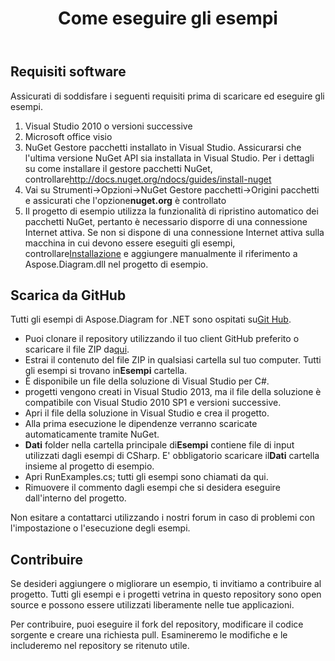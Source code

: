 ﻿---
title: Come eseguire gli esempi
type: docs
weight: 80
url: /it/net/how-to-run-the-examples/
description: Questa pagina descrive come eseguire gli esempi della libreria Aspose.Diagram.
---
## **Requisiti software**
Assicurati di soddisfare i seguenti requisiti prima di scaricare ed eseguire gli esempi.

1. Visual Studio 2010 o versioni successive
1. Microsoft office visio
1.  NuGet Gestore pacchetti installato in Visual Studio. Assicurarsi che l'ultima versione NuGet API sia installata in Visual Studio. Per i dettagli su come installare il gestore pacchetti NuGet, controllare<http://docs.nuget.org/ndocs/guides/install-nuget>
1.  Vai su Strumenti->Opzioni->NuGet Gestore pacchetti->Origini pacchetti e assicurati che l'opzione**nuget.org** è controllato
1.  Il progetto di esempio utilizza la funzionalità di ripristino automatico dei pacchetti NuGet, pertanto è necessario disporre di una connessione Internet attiva. Se non si dispone di una connessione Internet attiva sulla macchina in cui devono essere eseguiti gli esempi, controllare[Installazione](/diagram/it/net/installation/) e aggiungere manualmente il riferimento a Aspose.Diagram.dll nel progetto di esempio.
## **Scarica da GitHub**
 Tutti gli esempi di Aspose.Diagram for .NET sono ospitati su[Git Hub](https://github.com/aspose-diagram/Aspose.Diagram-for-.NET).

-  Puoi clonare il repository utilizzando il tuo client GitHub preferito o scaricare il file ZIP da[qui](https://github.com/aspose-diagram/Aspose.Diagram-for-.NET/archive/master.zip).
-  Estrai il contenuto del file ZIP in qualsiasi cartella sul tuo computer. Tutti gli esempi si trovano in**Esempi** cartella.
- È disponibile un file della soluzione di Visual Studio per C#.
- progetti vengono creati in Visual Studio 2013, ma il file della soluzione è compatibile con Visual Studio 2010 SP1 e versioni successive.
- Apri il file della soluzione in Visual Studio e crea il progetto.
- Alla prima esecuzione le dipendenze verranno scaricate automaticamente tramite NuGet.
- **Dati** folder nella cartella principale di**Esempi** contiene file di input utilizzati dagli esempi di CSharp. E' obbligatorio scaricare il**Dati** cartella insieme al progetto di esempio.
- Apri RunExamples.cs; tutti gli esempi sono chiamati da qui.
- Rimuovere il commento dagli esempi che si desidera eseguire dall'interno del progetto.

Non esitare a contattarci utilizzando i nostri forum in caso di problemi con l'impostazione o l'esecuzione degli esempi.
## **Contribuire**
Se desideri aggiungere o migliorare un esempio, ti invitiamo a contribuire al progetto. Tutti gli esempi e i progetti vetrina in questo repository sono open source e possono essere utilizzati liberamente nelle tue applicazioni.

Per contribuire, puoi eseguire il fork del repository, modificare il codice sorgente e creare una richiesta pull. Esamineremo le modifiche e le includeremo nel repository se ritenuto utile.
